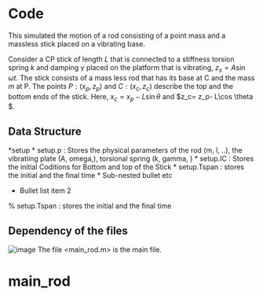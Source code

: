   
# Code #
This simulated the motion of a  rod consisting of a point mass
and a massless stick placed on a vibrating base. 

Consider a CP stick of length $L$ that is connected to a stiffness torsion spring $k$ and damping $\gamma$ placed on the platform that is vibrating, $z_s= A \sin \omega t$. 
The stick consists of a mass less rod that has its base at C and the mass $m$ at P. The points $P:(x_p,z_p)$ and $C: (x_c, z_c)$ describe the top and the bottom ends of the stick.  Here, $x_c= x_p- L\sin \theta$  and $z_c= z_p- L\cos \theta $.

## Data Structure 

*setup
    * setup.p  : Stores the  physical parameters  of the rod (m, l, ..),  the vibratiing plate (A, omega,), torsional spring (k, gamma, )
    * setup.IC : Stores the initial Coditions for Bottom and top  of the Stick 
    * setup.Tspan   : stores the  initial and the final time 
        * Sub-nested bullet etc
* Bullet list item 2



 
% setup.Tspan   : stores the  initial and the final time 
## Dependency of  the files 
![image](https://github.com/toshankarghosh/toothpicks/assets/34761306/458c2d3d-808b-4464-9c26-5b885eb433af)
The  file <main_rod.m> is the main file.  

# main_rod
